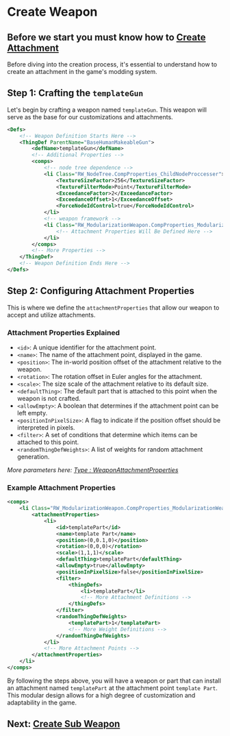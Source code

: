 # Create Weapon
## Before we start you must know how to **[Create Attachment](Create_Attachment.md)**

Before diving into the creation process, it's essential to understand how to create an attachment in the game's modding system.

## Step 1: Crafting the `templateGun`

Let's begin by crafting a weapon named `templateGun`. This weapon will serve as the base for our customizations and attachments.

```xml
<Defs>
    <!-- Weapon Definition Starts Here -->
    <ThingDef ParentName="BaseHumanMakeableGun">
        <defName>templateGun</defName>
        <!-- Additional Properties -->
        <comps>
            <!-- node tree dependence -->
            <li Class="RW_NodeTree.CompProperties_ChildNodeProccesser">
                <TextureSizeFactor>256</TextureSizeFactor>
                <TextureFilterMode>Point</TextureFilterMode>
                <ExceedanceFactor>2</ExceedanceFactor>
                <ExceedanceOffset>1</ExceedanceOffset>
                <ForceNodeIdControl>true</ForceNodeIdControl>
            </li>
            <!-- weapon framework -->
            <li Class="RW_ModularizationWeapon.CompProperties_ModularizationWeapon">
                <!-- Attachment Properties Will Be Defined Here -->
            </li>
        </comps>
        <!-- More Properties -->
    </ThingDef>
    <!-- Weapon Definition Ends Here -->
</Defs>
```

## Step 2: Configuring Attachment Properties

This is where we define the `attachmentProperties` that allow our weapon to accept and utilize attachments.

### Attachment Properties Explained

- `<id>`: A unique identifier for the attachment point.
- `<name>`: The name of the attachment point, displayed in the game.
- `<position>`: The in-world position offset of the attachment relative to the weapon.
- `<rotation>`: The rotation offset in Euler angles for the attachment.
- `<scale>`: The size scale of the attachment relative to its default size.
- `<defaultThing>`: The default part that is attached to this point when the weapon is not crafted.
- `<allowEmpty>`: A boolean that determines if the attachment point can be left empty.
- `<positionInPixelSize>`: A flag to indicate if the position offset should be interpreted in pixels.
- `<filter>`: A set of conditions that determine which items can be attached to this point.
- `<randomThingDefWeights>`: A list of weights for random attachment generation.

*More parameters here: [Type : WeaponAttachmentProperties](../api/RW_ModularizationWeapon.WeaponAttachmentProperties.html)*
### Example Attachment Properties

```xml
<comps>
    <li Class="RW_ModularizationWeapon.CompProperties_ModularizationWeapon">
        <attachmentProperties>
            <li>
                <id>templatePart</id>
                <name>template Part</name>
                <position>(0,0.1,0)</position>
                <rotation>(0,0,0)</rotation>
                <scale>(1,1,1)</scale>
                <defaultThing>templatePart</defaultThing>
                <allowEmpty>true</allowEmpty>
                <positionInPixelSize>false</positionInPixelSize>
                <filter>
                    <thingDefs>
                        <li>templatePart</li>
                        <!-- More Attachment Definitions -->
                    </thingDefs>
                </filter>
                <randomThingDefWeights>
                    <templatePart>1</templatePart>
                    <!-- More Weight Definitions -->
                </randomThingDefWeights>
            </li>
            <!-- More Attachment Points -->
        </attachmentProperties>
    </li>
</comps>
```

By following the steps above, you will have a weapon or part that can install an attachment named `templatePart` at the attachment point `template Part`. This modular design allows for a high degree of customization and adaptability in the game.

## Next: [Create Sub Weapon](Create_Sub_Weapon.md)

